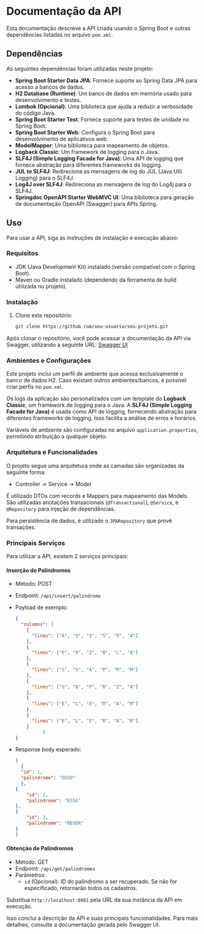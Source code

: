 # Documentação da API

Esta documentação descreve a API criada usando o Spring Boot e outras dependências listadas no arquivo `pom.xml`.

## Dependências

As seguintes dependências foram utilizadas neste projeto:

- **Spring Boot Starter Data JPA**: Fornece suporte ao Spring Data JPA para acesso a bancos de dados.
- **H2 Database (Runtime)**: Um banco de dados em memória usado para desenvolvimento e testes.
- **Lombok (Opcional)**: Uma biblioteca que ajuda a reduzir a verbosidade do código Java.
- **Spring Boot Starter Test**: Fornece suporte para testes de unidade no Spring Boot.
- **Spring Boot Starter Web**: Configura o Spring Boot para desenvolvimento de aplicativos web.
- **ModelMapper**: Uma biblioteca para mapeamento de objetos.
- **Logback Classic**: Um framework de logging para o Java.
- **SLF4J (Simple Logging Facade for Java)**: Uma API de logging que fornece abstração para diferentes frameworks de logging.
- **JUL to SLF4J**: Redireciona as mensagens de log do JUL (Java Util Logging) para o SLF4J.
- **Log4J over SLF4J**: Redireciona as mensagens de log do Log4j para o SLF4J.
- **Springdoc OpenAPI Starter WebMVC UI**: Uma biblioteca para geração de documentação OpenAPI (Swagger) para APIs Spring.

## Uso

Para usar a API, siga as instruções de instalação e execução abaixo:

### Requisitos

- JDK (Java Development Kit) instalado (versão compatível com o Spring Boot).
- Maven ou Gradle instalado (dependendo da ferramenta de build utilizada no projeto).

### Instalação

1. Clone este repositório:

    ```bash
    git clone https://github.com/seu-usuario/seu-projeto.git
    ```

Após clonar o repositório, você pode acessar a documentação da API via Swagger, utilizando a seguinte URL: [Swagger UI](http://localhost:8081/swagger-ui/index.html#/)

### Ambientes e Configurações

Este projeto inclui um perfil de ambiente que acessa exclusivamente o banco de dados H2. Caso existam outros ambientes/bancos, é possível criar perfis no `pom.xml`.

Os logs da aplicação são personalizados com um template do **Logback Classic**, um framework de logging para o Java. A **SLF4J (Simple Logging Facade for Java)** é usada como API de logging, fornecendo abstração para diferentes frameworks de logging. Isso facilita a análise de erros e horários.

Variáveis de ambiente são configuradas no arquivo `application.properties`, permitindo atribuição a qualquer objeto.

### Arquitetura e Funcionalidades

O projeto segue uma arquitetura onde as camadas são organizadas da seguinte forma:

- Controller -> Service -> Model

É utilizado DTOs com records e Mappers para mapeamento das Models. São utilizadas anotações transacionais (`@Transactional`), `@Service`, e `@Repository` para injeção de dependências.

Para persistência de dados, é utilizado o `JPARepository` que provê transações.

### Principais Serviços

Para utilizar a API, existem 2 serviços principais:

#### Inserção de Palíndromos

- Método: POST
- Endpoint: `/api/insert/palindrome`
- Payload de exemplo:

    ```json
    {
      "columns": [
        {
          "lines": ["A", "O", "S", "S", "O", "A"]
        },
        {
          "lines": ["E", "R", "Z", "B", "L", "A"]
        },
        {
          "lines": ["S", "S", "A", "P", "M", "M"]
        },   
        {
          "lines": ["S", "B", "P", "R", "Z", "A"]
        },
        {
          "lines": ["E", "L", "E", "R", "A", "M"]
        },
        {
          "lines": ["E", "L", "E", "R", "A", "R"]
        }
              ]
    }
    ```
- Response body esperado:
    ```json
    [
      {
      "id": 1,
      "palindrome": "OSSO"
      },
    {
        "id": 2,
        "palindrome": "ESSE"
    },
    {
        "id": 3,
        "palindrome": "REVER"
    }
  ]
     ```

#### Obtenção de Palíndromos

- Método: GET
- Endpoint: `/api/get/palindromes`
- Parâmetros:
  - `id` (Opcional): ID do palíndromo a ser recuperado. Se não for especificado, retornarão todos os cadastros.

Substitua `http://localhost:8081` pela URL da sua instância da API em execução.

Isso conclui a descrição da API e suas principais funcionalidades. Para mais detalhes, consulte a documentação gerada pelo Swagger UI.
